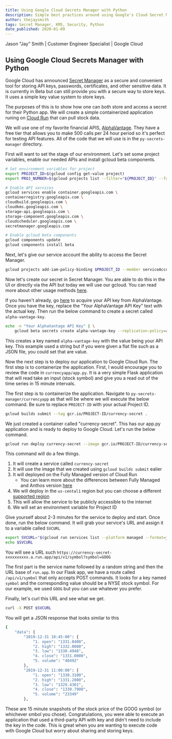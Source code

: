 ```yaml
---
title: Using Google Cloud Secrets Manager with Python
description: Simple best practices around using Google's Cloud Secret Manager with Python
author: thejaysmith
tags: Secret Manager, KMS, Security, Python
date_published: 2020-01-09
---
```


Jason "Jay" Smith | Customer Engineer Specialist | Google Cloud

## Using Google Cloud Secrets Manager with Python

Google Cloud has announced [Secret Manager](https://cloud.google.com/secret-manager/docs/ "Secret Manager") as a secure and convenient tool for storing API keys, passwords, certificates, and other sensitive data. It is currently in Beta but can still provide you with a secure way to store keys. It uses a simple key value system to store keys. 

The purposes of this is to show how one can both store and access a secret for their Python app. We will create a simple containerized application runing on [Cloud Run](https://cloud.google.com/run/ "Cloud Run") that can pull stock data.

We will use one of my favorite financial APIS, [AlphaVantage](https://www.alphavantage.co/). They have a free tier that allows you to make 500 calls per 24 hour period so it's perfect for testing API features. All of the code that we will use is in the `py-secrets-manager` directory.

First will want to set the stage of our environment. Let's set some project variables, enable our needed APIs and install gcloud beta components.

``` bash
# Set environment variables for project
export PROJECT_ID=$(gcloud config get-value project)
export PROJ_NUMBER=$(gcloud projects list --filter="${PROJECT_ID}" --format="value(PROJECT_NUMBER)")

# Enable API services
gcloud services enable container.googleapis.com \
containerregistry.googleapis.com \
cloudbuild.googleapis.com \
cloudkms.googleapis.com \
storage-api.googleapis.com \
storage-component.googleapis.com \
cloudscheduler.googleapis.com \
secretmanager.googleapis.com

# Enable gcloud beta components
gcloud components update
gcloud components install beta
```

Next, let's give our service account the ability to access the Secret Manager.

```bash
gcloud projects add-iam-policy-binding $PROJECT_ID --member serviceAccount:$PROJ_NUMBER-compute@developer.gserviceaccount.com --role roles/secretmanager.admin
```

Now let's create our secret in Secret Manager. You are able to do this in the UI or directly via the API but today we will use our gcloud. You can read more about other usage methods [here](https://cloud.google.com/secret-manager/docs/how-to-use-secret-manager-api, "here").

 If you haven't already, go [here](https://www.alphavantage.co/support/#api-key, "AlphaVantage API Key") to acquire your API key from AlphaVantage. Once you have the key, replace the "Your AlphaVantage API Key" text with the actual key. Then run the below command to create a secret called `alpha-vantage-key`.



```bash
echo -n "Your AlphaVantage API Key" | \
    gcloud beta secrets create alpha-vantage-key --replication-policy=automatic --data-file=-
```

This creates a key named `alpha-vantage-key` with the value being your API key. This example used a string but if you were given a flat file such as a JSON file, you could set that are value.

Now the next step is to deploy our application to Google Cloud Run. The first step is to containerize the application. First, I would encourage you to review the code in `currencyapp/app.py`. It is a very simple Flask application that will read take an input (stock symbol) and give you a read out of the time series in 15 minute intervals.

The first step is to containerize the application. Navigate to `py-secrets-manager/currencyapp` as that will be where we will execute the below command. Be sure to replace `PROJECT-ID` with your actual Project ID.

```bash
gcloud builds submit --tag gcr.io/PROJECT-ID/currency-secret .
```

We just created a container called "currency-secret". This has our app.py application and is ready to deploy to Google Cloud. Let's run the below command.

```bash
gcloud run deploy currency-secret --image gcr.io/PROJECT-ID/currency-secret --platform managed --region us-central1 --allow-unauthenticated --update-env-vars PROJECTID=$PROJECT_ID
```

This command will do a few things.

1. It will create a service called `currency-secret`
2. It will use the image that we created using `gcloud builds submit` ealier
3. It will deployed on the Fully Managed version of Cloud Run
   * You can learn more about the differences between Fully Managed and Anthos version [here](https://cloud.google.com/run/choosing-a-platform, "Cloud Run Platform")
4. We will deploy in the `us-cental1` region but you can choose a different [supported region](https://cloud.google.com/run/docs/setup#before-you-begin, "Supported Region")
5. This will allow the service to be publicly accessible to the internet
6. We will set an environment variable for Project ID

Give yourself about 2-3 minutes for the service to deploy and start. Once done, run the below command. It will grab your service's URL and assign it to a variable called `SVCURL`

```bash
export SVCURL="$(gcloud run services list --platform managed --format=json | grep "currency-secret" | grep "url" | head -1 | cut -d: -f2- | tr -d '"')/api/v1/symbol?symbol=GOOG"
echo $SVCURL
```

You will see a URL such
`https://currency-secret-xxxxxxxxxx.a.run.app/api/v1/symbol?symbol=GOOG`

The first part is the service name followed by a random string and then the URL base of `run.app`. In our Flask app, we have a route called `/api/v1/symbol` that only accepts POST commands. It looks for a key named `symbol` and the corresponding value should be a NYSE stock symbol. For our example, we used `GOOG` but you can use whatever you prefer.

Finally, let's curl this URL and see what we get.

```bash
curl -X POST $SVCURL
```

You will get a JSON response that looks similar to this

```bash
{
    "data": {
        "2019-12-31 10:45:00": {
            "1. open": "1331.8400",
            "2. high": "1332.0000",
            "3. low": "1330.4948",
            "4. close": "1331.0000",
            "5. volume": "40492"
        },
        "2019-12-31 11:00:00": {
            "1. open": "1330.3100",
            "2. high": "1331.2800",
            "3. low": "1329.4301",
            "4. close": "1330.7900",
            "5. volume": "23349"
        },
```

These are 15 minute snapshots of the stock price of the GOOG symbol (or whichever smbol you chose). Congratulations, you were able to execute an application that used a third-party API with key and didn't need to include the key in the code. This is great when you are wanting to execute code with Google Cloud but worry about sharing and storing keys.
